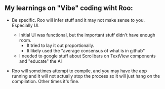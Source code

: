 ## My learnings on "Vibe" coding wiht Roo:
- Be specific.  Roo will infer stuff and it may not make sense to you.  Especially UI.
    - Initial UI was functional, but the important stuff didn't have enough room.
        - It tried to lay it out proportionally.
        - It likely used the "average consensus of what is in github"
    - I needed to google stuff about Scrollbars on TextView components and "educate" the AI

- Roo will sometimes attempt to compile, and you may have the app running and it will not actually stop the process so it will just hang on the compilation.  Other times it's fine.